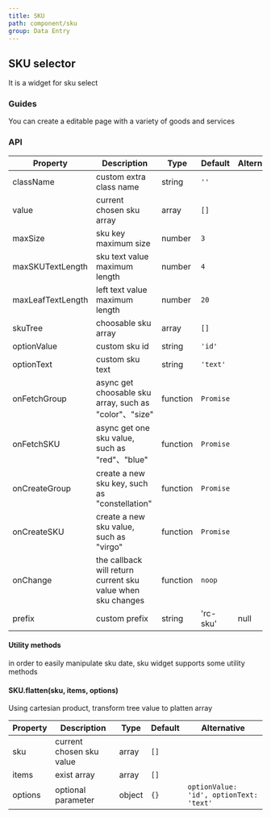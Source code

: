 ```yaml
---
title: SKU
path: component/sku
group: Data Entry
---
```


## SKU selector

It is a widget for sku select 

### Guides

You can create a editable page with a variety of goods and services


### API

| Property | Description | Type | Default | Alternative |
|------|------|------|--------|--------|
| className | custom extra class name | string | `''` |  |
| value | current chosen sku array | array | `[]` |  |
| maxSize | sku key maximum size | number | `3` |  |
| maxSKUTextLength | sku text value maximum length | number | `4` |  |
| maxLeafTextLength | left text value maximum length | number | `20` |  |
| skuTree | choosable sku array | array | `[]` |  |
| optionValue | custom sku id  | string | `'id'` |  |
| optionText | custom sku text | string | `'text'` |  |
| onFetchGroup | async get choosable sku array, such as "color"、"size" | function | `Promise` |  |
| onFetchSKU | async get one sku value, such as "red"、"blue" | function | `Promise` |  |
| onCreateGroup | create a new sku key, such as "constellation" | function | `Promise` |  |
| onCreateSKU | create a new sku value, such as "virgo"  | function | `Promise` |  |
| onChange | the callback will return current sku value when sku changes | function | `noop` |  |
| prefix | custom prefix | string | 'rc-sku' | null |

#### Utility methods

in order to easily manipulate sku date, sku widget supports some utility methods

#### SKU.flatten(sku, items, options)

Using cartesian product, transform tree value to platten array

| Property | Description | Type | Default | Alternative |
|------|------|------|--------|--------|
| sku | current chosen sku value | array | `[]` |  |
| items | exist array | array | `[]` |  |
| options | optional parameter | object | `{}` | `optionValue: 'id', optionText: 'text'` |

